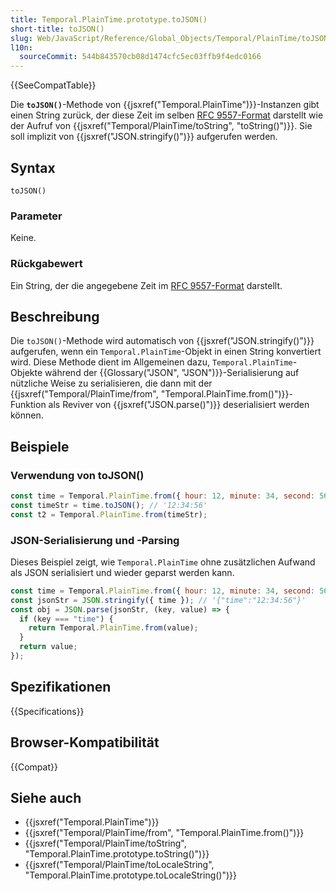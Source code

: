 ```yaml
---
title: Temporal.PlainTime.prototype.toJSON()
short-title: toJSON()
slug: Web/JavaScript/Reference/Global_Objects/Temporal/PlainTime/toJSON
l10n:
  sourceCommit: 544b843570cb08d1474cfc5ec03ffb9f4edc0166
---
```


{{SeeCompatTable}}

Die **`toJSON()`**-Methode von {{jsxref("Temporal.PlainTime")}}-Instanzen gibt einen String zurück, der diese Zeit im selben [RFC 9557-Format](/de/docs/Web/JavaScript/Reference/Global_Objects/Temporal/PlainTime#rfc_9557_format) darstellt wie der Aufruf von {{jsxref("Temporal/PlainTime/toString", "toString()")}}. Sie soll implizit von {{jsxref("JSON.stringify()")}} aufgerufen werden.

## Syntax

```js-nolint
toJSON()
```

### Parameter

Keine.

### Rückgabewert

Ein String, der die angegebene Zeit im [RFC 9557-Format](/de/docs/Web/JavaScript/Reference/Global_Objects/Temporal/PlainTime#rfc_9557_format) darstellt.

## Beschreibung

Die `toJSON()`-Methode wird automatisch von {{jsxref("JSON.stringify()")}} aufgerufen, wenn ein `Temporal.PlainTime`-Objekt in einen String konvertiert wird. Diese Methode dient im Allgemeinen dazu, `Temporal.PlainTime`-Objekte während der {{Glossary("JSON", "JSON")}}-Serialisierung auf nützliche Weise zu serialisieren, die dann mit der {{jsxref("Temporal/PlainTime/from", "Temporal.PlainTime.from()")}}-Funktion als Reviver von {{jsxref("JSON.parse()")}} deserialisiert werden können.

## Beispiele

### Verwendung von toJSON()

```js
const time = Temporal.PlainTime.from({ hour: 12, minute: 34, second: 56 });
const timeStr = time.toJSON(); // '12:34:56'
const t2 = Temporal.PlainTime.from(timeStr);
```

### JSON-Serialisierung und -Parsing

Dieses Beispiel zeigt, wie `Temporal.PlainTime` ohne zusätzlichen Aufwand als JSON serialisiert und wieder geparst werden kann.

```js
const time = Temporal.PlainTime.from({ hour: 12, minute: 34, second: 56 });
const jsonStr = JSON.stringify({ time }); // '{"time":"12:34:56"}'
const obj = JSON.parse(jsonStr, (key, value) => {
  if (key === "time") {
    return Temporal.PlainTime.from(value);
  }
  return value;
});
```

## Spezifikationen

{{Specifications}}

## Browser-Kompatibilität

{{Compat}}

## Siehe auch

- {{jsxref("Temporal.PlainTime")}}
- {{jsxref("Temporal/PlainTime/from", "Temporal.PlainTime.from()")}}
- {{jsxref("Temporal/PlainTime/toString", "Temporal.PlainTime.prototype.toString()")}}
- {{jsxref("Temporal/PlainTime/toLocaleString", "Temporal.PlainTime.prototype.toLocaleString()")}}
